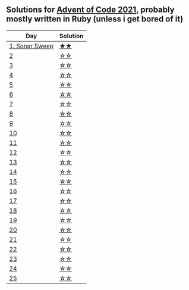 ## Solutions for [Advent of Code 2021](https://adventofcode.com/2021/day/1), probably mostly written in Ruby (unless i get bored of it)

| Day                                                     |  Solution |
| ------------------------------------------------------- | --------- |
| [1: Sonar Sweep](https://adventofcode.com/2021/day/1) | [★★](1)  |
| [2](https://adventofcode.com/2021/day/2)              | [☆☆](2)  |
| [3](https://adventofcode.com/2021/day/3)              | [☆☆](3)  |
| [4](https://adventofcode.com/2021/day/4)              | [☆☆](4)  |
| [5](https://adventofcode.com/2021/day/5)              | [☆☆](5)  |
| [6](https://adventofcode.com/2021/day/6)              | [☆☆](6)  |
| [7](https://adventofcode.com/2021/day/7)              | [☆☆](7)  |
| [8](https://adventofcode.com/2021/day/8)              | [☆☆](8)  |
| [9](https://adventofcode.com/2021/day/9)              | [☆☆](9)  |
| [10](https://adventofcode.com/2021/day/10)            | [☆☆](10) |
| [11](https://adventofcode.com/2021/day/11)            | [☆☆](11) |
| [12](https://adventofcode.com/2021/day/12)            | [☆☆](12) |
| [13](https://adventofcode.com/2021/day/13)            | [☆☆](13) |
| [14](https://adventofcode.com/2021/day/14)            | [☆☆](14) |
| [15](https://adventofcode.com/2021/day/15)            | [☆☆](15) |
| [16](https://adventofcode.com/2021/day/16)            | [☆☆](16) |
| [17](https://adventofcode.com/2021/day/17)            | [☆☆](17) |
| [18](https://adventofcode.com/2021/day/18)            | [☆☆](18) |
| [19](https://adventofcode.com/2021/day/19)            | [☆☆](19) |
| [20](https://adventofcode.com/2021/day/20)            | [☆☆](20) |
| [21](https://adventofcode.com/2021/day/21)            | [☆☆](21) |
| [22](https://adventofcode.com/2021/day/22)            | [☆☆](22) |
| [23](https://adventofcode.com/2021/day/23)            | [☆☆](23) |
| [24](https://adventofcode.com/2021/day/24)            | [☆☆](24) |
| [25](https://adventofcode.com/2021/day/25)            | [☆☆](25) |